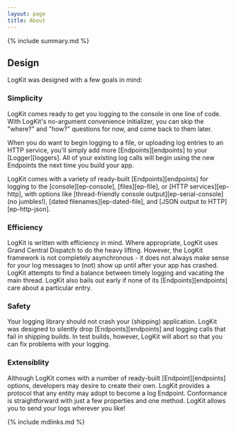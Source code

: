```yaml
---
layout: page
title: About
---
```


{% include summary.md %}

## Design

LogKit was designed with a few goals in mind:

### Simplicity

LogKit comes ready to get you logging to the console in one line of code. With LogKit's no-argument convenience initializer, you can skip the "where?" and "how?" questions for now, and come back to them later.

When you do want to begin logging to a file, or uploading log entries to an HTTP service, you'll simply add more [Endpoints][endpoints] to your [Logger][loggers]. All of your existing log calls will begin using the new Endpoints the next time you build your app.

LogKit comes with a variety of ready-built [Endpoints][endpoints] for logging to the [console][ep-console], [files][ep-file], or [HTTP services][ep-http], with options like [thread-friendly console output][ep-serial-console] (no jumbles!), [dated filenames][ep-dated-file], and [JSON output to HTTP][ep-http-json].

### Efficiency

LogKit is written with efficiency in mind. Where appropriate, LogKit uses Grand Central Dispatch to do the heavy lifting. However, the LogKit framework is not completely asynchronous - it does not always make sense for your log messages to (not) show up until after your app has crashed. LogKit attempts to find a balance between timely logging and vacating the main thread. LogKit also bails out early if none of its [Endpoints][endpoints] care about a particular entry.

### Safety

Your logging library should not crash your (shipping) application. LogKit was designed to silently drop [Endpoints][endpoints] and logging calls that fail in shipping builds. In test builds, however, LogKit will abort so that you can fix problems with your logging.

### Extensiblity

Although LogKit comes with a number of ready-built [Endpoint][endpoints] options, developers may desire to create their own. LogKit provides a protocol that any entity may adopt to become a log Endpoint. Conformance is straightforward with just a few properties and one method. LogKit allows you to send your logs wherever you like!


{% include mdlinks.md %}
